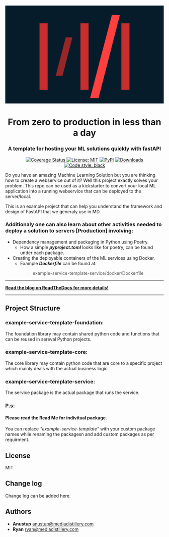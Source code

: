 ![MD Logo](MD_logo.png)

<h1 align="center">From zero to production in less than a day</h1>
<h3 align="center">A template for hosting your ML solutions quickly with fastAPI </h3>

<p align="center">
<a href="https://coveralls.io/github/psf/black?branch=main"><img alt="Coverage Status" src="https://coveralls.io/repos/github/psf/black/badge.svg?branch=main"></a>
<a href="https://github.com/psf/black/blob/main/LICENSE"><img alt="License: MIT" src="https://black.readthedocs.io/en/stable/_static/license.svg"></a>
<a href="https://pypi.org/project/our_project/"><img alt="PyPI" src="https://img.shields.io/pypi/v/black"></a>
<a href=""><img alt="Downloads" src="https://pepy.tech/badge/black"></a>
<a href="https://github.com/psf/black"><img alt="Code style: black" src="https://img.shields.io/badge/code%20style-black-000000.svg"></a>
</p>


Do you have an amazing Machine Learning Solution but you are thinking how to create a webservice out of it? Well this project exactly solves your problem. 
This repo can be used as a kickstarter to convert your local ML application into a running webservice that can be deployed to the server/local.

This is an example project that can help you understand the framework and design of FastAPI that we generaly use in MD.

<h3>Additionaly one can also learn about other activities needed to deploy a solution to servers [Production] involving:</h3>

- Dependency management and packaging in Python using Poetry.
  * How a simple <b><i> pyproject.toml</b></i> looks like for poetry, can be found under each package. 
- Creating the deployable containers of the ML services using Docker.
  * Example <b><i> Dockerfile</b></i> can be found at:
    > example-service-template-service/docker/Dockerfile

---

**[Read the blog on ReadTheDocs for more details!](https://docs.google.com/document/d/1qMOIHVmRWmEGeNc1yt2mZWbot6edQr4TOQo7jOTlDwg/edit?usp=sharing)**

---

## Project Structure

### example-service-template-foundation:
The foundation library may contain shared python code and functions that can be reused in sereval Python projects.

### example-service-template-core:
The core library may contain  python code that are core to a specific project which mainly deals with the actual business logic.

### example-service-template-service:
The service package is the actual package that runs the service.


<h3>P.s:</h3>
<h4>Please read the Read Me for indivitual package.</h4>
You can replace <i>"example-service-template" </i> with your custom package names while renaming the packagesn and add custom packages as per requirment.


## License

MIT


## Change log

Change log can be added here.

## Authors

* **Anustup** anustup@mediadistillery.com
* **Ryan** ryan@mediadistillery.com
